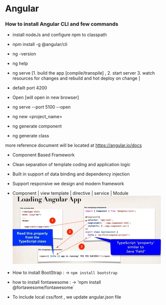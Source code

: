 # Angular
### How to install Angular CLI and few commands
- install nodeJs and configure npm to classpath
- npm install -g @angular/cli
- ng -version
- ng help
- ng serve [1. build the app [compile/transpile] , 2. start server 3. watch resources for changes and rebuild and hot deploy on change ]
- defailt port 4200
- Open [will open in new browser]
- ng serve --port 5100 --open 

- ng new <project_name>
- ng generate component <name-of-component>
- ng generate class <className> 


more reference document will be located at https://angular.io/docs

- Component Based Framework
- Clean separation of template coding and application logic
- Built in support of data binding and dependency injection
- Support responsive we design and modern framework 

- Component | view template | directive | service  | Module
![How does component works](https://github.com/zuned/angular/blob/master/HowDoesAppRootWorks.jpg)


- How to install BootStrap : -> `npm install bootstrap`
- how to install fontawesome : -> 'npm install @fortawesome/fontawesome`

- To include local css/font , we update angular.json file
